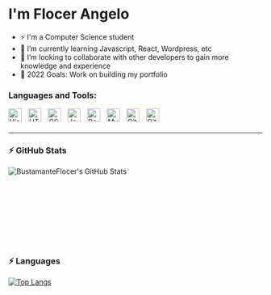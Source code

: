<h1 align="left">
 I'm Flocer Angelo
</h1>


- ⚡ I'm a Computer Science student
- 🌱 I’m currently learning Javascript, React, Wordpress, etc 
- 👯 I’m looking to collaborate with other developers to gain more knowledge and experience
- 🥅 2022 Goals: Work on building my portfolio





### Languages and Tools:

<img align="left" alt="Visual Studio Code" width="26px" src="https://cdn.jsdelivr.net/gh/devicons/devicon/icons/vscode/vscode-original.svg" style="padding-right:10px;" />
<img align="left" alt="HTML5" width="26px" src="https://cdn.jsdelivr.net/gh/devicons/devicon/icons/html5/html5-original.svg" style="padding-right:10px;" />
<img align="left" alt="CSS3" width="26px" src="https://cdn.jsdelivr.net/gh/devicons/devicon/icons/css3/css3-original.svg" style="padding-right:10px;" />
<img align="left" alt="JavaScript" width="26px" src="https://cdn.jsdelivr.net/gh/devicons/devicon/icons/javascript/javascript-original.svg" style="padding-right:10px;" />
<img align="left" alt="React" width="26px" src="https://cdn.jsdelivr.net/gh/devicons/devicon/icons/react/react-original.svg" style="padding-right:10px;" />
<img align="left" alt="MySQL" width="26px" src="https://cdn.jsdelivr.net/gh/devicons/devicon/icons/mysql/mysql-original.svg" style="padding-right:10px;" />
<img align="left" alt="Git" width="26px" src="https://cdn.jsdelivr.net/gh/devicons/devicon/icons/git/git-original.svg" style="padding-right:10px;" />
<img align="left" alt="GitHub" width="26px" src="https://user-images.githubusercontent.com/3369400/139448065-39a229ba-4b06-434b-bc67-616e2ed80c8f.png" style="padding-right:10px;" />

<br />
<br />

---

  ### :zap: GitHub Stats

  <img align="left" alt="BustamanteFlocer's GitHub Stats" src="https://github-readme-stats.vercel.app/api?username=BustamanteFlocer&show_icons=true&hide_border=false&title_color=ff652f&icon_color=FFE400&bg_color=09131B&text_color=ffffff&border_color=0c1a25" />
<br />
<br />
<br />
<br />
<br />
<br />
<br />
<br />
<br />

### :zap: Languages

[![Top Langs](https://github-readme-stats.vercel.app/api/top-langs/?username=BustamanteFlocer)](https://github.com/BustamanteFlocer/github-readme-stats)
